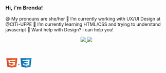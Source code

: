 ### Hi, i'm Brenda!

😄 My pronouns are she/her
💎 I’m currently working with UX/UI Design at @CITi-UFPE
🌱 I’m currently learning HTML/CSS and trying to understand javascript
💬 Want help with Design? I can help you!


<div align="center">
  <a href="https://github.com/bnbsv">
  <img height="160em" src="https://github-readme-stats.vercel.app/api?username=bnbsv&show_icons=true&theme=tokyonight&include_all_commits=true&count_private=true"/>
  <img height="160em" src="https://github-readme-stats.vercel.app/api/top-langs/?username=bnbsv&layout=compact&langs_count=7&theme=tokyonight"/>
</div>

##

<div style="display: inline_block"><br>
  <img align="center" alt="bnbsv-HTML" height="30" width="40" src="https://raw.githubusercontent.com/devicons/devicon/master/icons/html5/html5-original.svg">
  <img align="center" alt="bnbsv-CSS" height="30" width="40" src="https://raw.githubusercontent.com/devicons/devicon/master/icons/css3/css3-original.svg">
</div>


